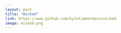 ```yaml
---
layout: post
title: "Wicked"
link: https://www.github.com/kyletimmermans/wicked
image: wicked.png
---
```

